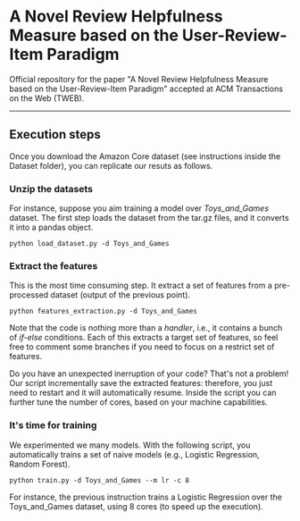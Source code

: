 # A Novel Review Helpfulness Measure based on the User-Review-Item Paradigm
Official repository for the paper "A Novel Review Helpfulness Measure based on the User-Review-Item Paradigm" accepted at  ACM Transactions on the Web (TWEB).

--------------------------
## Execution steps
Once you download the Amazon Core dataset (see instructions inside the Dataset folder), you can replicate our resuts as follows.


### Unzip the datasets
For instance, suppose you aim training a model over *Toys_and_Games* dataset. 
The first step loads the dataset from the tar.gz files, and it converts it into a pandas object. 

    python load_dataset.py -d Toys_and_Games

### Extract the features
This is the most time consuming step. 
It extract a set of features from a pre-processed dataset (output of the previous point). 

    python features_extraction.py -d Toys_and_Games

Note that the code is nothing more than a *handler*, i.e., it contains a bunch of *if-else* conditions. 
Each of this extracts a target set of features, so feel free to comment some branches if you need to focus on a restrict set of features. 

Do you have an unexpected inerruption of your code? 
That's not a problem! Our script incrementally save the extracted features: therefore, you just need to restart and it will automatically resume. 
Inside the script you can further tune the number of cores, based on your machine capabilities. 

### It's time for training
We experimented we many models. 
With the following script, you automatically trains a set of naive models (e.g., Logistic Regression, Random Forest). 

    python train.py -d Toys_and_Games --m lr -c 8

For instance, the previous instruction trains a Logistic Regression over the Toys_and_Games dataset, using 8 cores (to speed up the execution). 




